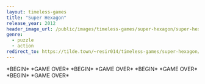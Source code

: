 ```yaml
---
layout: timeless-games
title: "Super Hexagon"
release_year: 2012
header_image_url: /public/images/timeless-games/super-hexagon/super-hexagon.jpg
genre:
  - puzzle
  - action
redirect_to: https://tilde.town/~resir014/timeless-games/super-hexagon/
---
```


\*BEGIN\* \*GAME OVER\* \*BEGIN\* \*GAME OVER\* \*BEGIN\* \*GAME OVER\* \*BEGIN\* \*GAME OVER\*
